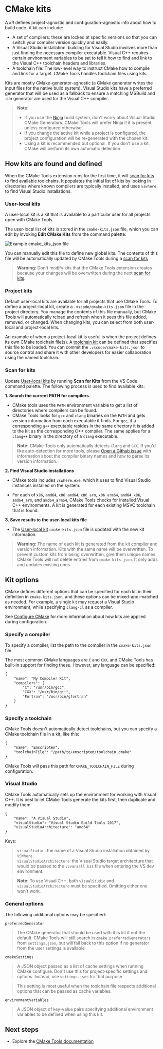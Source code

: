 # CMake kits

A _kit_ defines project-agnostic and configuration-agnostic info about how to build code. A kit can include:

- A set of compilers: these are locked at specific versions so that you can switch your compiler version quickly and easily.
- A Visual Studio installation: building for Visual Studio involves more than just finding the necessary compiler executable. Visual C++ requires certain environment variables to be set to tell it how to find and link to the Visual C++ toolchain headers and libraries.
- A toolchain file: The low-level way to instruct CMake how to compile and link for a target. CMake Tools handles toolchain files using kits.

Kits are mostly CMake-generator-agnostic (a CMake generator writes the input files for the native build system). Visual Studio kits have a preferred generator that will be used as a fallback to ensure a matching MSBuild and .sln generator are used for the Visual C++ compiler.

> **Note:**
> * If you use the [Ninja](https://ninja-build.org/) build system, don't worry about Visual Studio CMake Generators. CMake Tools will prefer Ninja if it is present, unless configured otherwise.
> * If you change the active kit while a project is configured, the project configuration will be re-generated with the chosen kit.
> * Using a kit is recommended but optional. If you don't use a kit, CMake will perform its own automatic detection.

## How kits are found and defined

When the CMake Tools extension runs for the first time, it will [scan for kits](#scan_for_kits) to find available toolchains. It populates the initial list of kits by looking in directories where known compilers are typically installed, and uses `vswhere` to find Visual Studio installations.

### User-local kits

A user-local kit is a kit that is available to a particular user for all projects open with CMake Tools.

The user-local list of kits is stored in the `cmake-kits.json` file, which you can edit by invoking **Edit CMake Kits** from the command palette:

![Example cmake_kits_json file](images/cmake_kits_json.png)

You can manually edit this file to define new global kits. The contents of this file will be automatically updated by CMake Tools during a [scan for kits](#scan_for_kits)

> **Warning:**
> Don't modify kits that the CMake Tools extension creates because your changes will be overwritten during the next [scan for kits](#scan_for_kits).

### Project kits

Default user-local kits are available for all projects that use CMake Tools. To define a project-local kit, create a `.vscode/cmake-kits.json` file in the project directory. You manage the contents of this file manually, but CMake Tools will automatically reload and refresh when it sees this file added, removed, or changed. When changing kits, you can select from both user-local and project-local kits.

An example of when a project-local kit is useful is when the project defines its own CMake toolchain file(s). A [toolchain kit](#toolchain) can be defined that specifies this file to be loaded. You can commit the `.vscode/cmake-kits.json` to source control and share it with other developers for easier collaboration using the named toolchain.

### Scan for kits

Update [User-local kits](#user-local-kits) by running **Scan for Kits** from the VS Code command palette. The following process is used to find available kits:

**1. Search the current PATH for compilers**

 - CMake tools uses the `PATH` environment variable to get a list of directories where compilers can be found.
 - CMake Tools looks for `gcc` and `clang` binaries on the `PATH` and gets version information from each executable it finds. For `gcc`, if a corresponding `g++` executable resides in the same directory it is added to the kit as the corresponding C++ compiler. The same applies for a `clang++` binary in the directory of a `clang` executable.
 
> **Note:**
> CMake Tools only automatically detects `Clang` and `GCC`. If you'd like auto-detection for more tools, please [Open a Github issue](https://github.com/microsoft/vscode-cmake-tools/issues) with information about the compiler binary names and how to parse its version information.

**2. Find Visual Studio installations**

- CMake tools includes `vswhere.exe`, which it uses to find Visual Studio instances installed on the system.
 
- For each of `x86`, `amd64`, `x86_amd64`, `x86_arm`, `x86_arm64`, `amd64_x86`, `amd64_arm`, and `amd64_arm64`, CMake Tools checks for installed Visual C++ environments. A kit is generated for each existing MSVC toolchain that is found.

**3. Save results to the user-local kits file**

- The [User-local kit](#user-local-kits) `cmake-kits.json` file is updated with the new kit information.

> **Warning:**
> The name of each kit is generated from the kit compiler and version information. Kits with the same name will be overwritten. To prevent custom kits from being overwritten, give them unique names. CMake Tools will not delete entries from `cmake-kits.json`. It only adds and updates existing ones.

## Kit options

CMake defines different options that can be specified for each kit in their definition in `cmake-kits.json`, and these options can be mixed-and-matched as needed. For example, a single kit may request a Visual Studio environment, while specifying `clang-cl` as a compiler.

See [Configure CMake](configure.md) for more information about how kits are applied during configuration.

### Specify a compiler

To specify a compiler, list the path to the compiler in the `cmake-kits.json` file.

The most common CMake languages are `C` and `CXX`, and CMake Tools has built-in support for finding these. However, any language can be specified:

```xml
{
    "name": "My Compiler Kit",
    "compilers": {
        "C": "/usr/bin/gcc",
        "CXX": "/usr/bin/g++",
        "Fortran": "/usr/bin/gfortran"
    }
}
```

### Specify a toolchain

CMake Tools doesn't automatically detect toolchains, but you can specify a CMake toolchain file in a kit, like this:

```xml
{
    "name": "Emscripten",
    "toolchainFile": "/path/to/emscripten/toolchain.cmake"
}
```

CMake Tools will pass this path for `CMAKE_TOOLCHAIN_FILE` during configuration.

### Visual Studio

CMake Tools automatically sets up the environment for working with Visual C++. It is best to let CMake Tools generate the kits first, then duplicate and modify them:

```xml
{
    "name": "A Visual Studio",
    "visualStudio": "Visual Studio Build Tools 2017",
    "visualStudioArchitecture": "amd64"
}
```

Keys:
> `visualStudio` : the name of a Visual Studio installation obtained by `VSWhere`.\
> `visualStudioArchitecture`: the Visual Studio target architecture that would be passed to the `vcvarsall.bat` file when entering the VS dev environment.

> **Note:**
> To use Visual C++, both `visualStudio` and `visualStudioArchitecture` must be specified. Omitting either one won't work.

### General options

The following additional options may be specified:

`preferredGenerator`

> The CMake generator that should be used with this kit if not the default. CMake Tools will still search in `cmake.preferredGenerators` from `settings.json`, but will fall back to this option if no generator from the user settings is available

`cmakeSettings`

> A JSON object passed as a list of cache settings when running CMake configure. Don't use this for project-specific settings and options. Instead, use `settings.json` for that purpose.

> This setting is most useful when the toolchain file respects additional options that can be passed as cache variables.

`environmentVariables`

> A JSON object of key-value pairs specifying additional environment variables to be defined when using this kit.

## Next steps

- Explore the [CMake Tools documentation](readme.md)